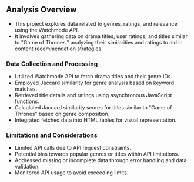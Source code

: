 ## Analysis Overview
- This project explores data related to genres, ratings, and relevance using the Watchmode API. 
- It involves gathering data on drama titles, user ratings, and titles similar to "Game of Thrones," analyzing their similarities and ratings to aid in content recommendation strategies.

### Data Collection and Processing
- Utilized Watchmode API to fetch drama titles and their genre IDs.
- Employed Jaccard similarity for genre analysis based on keyword matches.
- Retrieved title details and ratings using asynchronous JavaScript functions.
- Calculated Jaccard similarity scores for titles similar to "Game of Thrones" based on genre composition.
- Integrated fetched data into HTML tables for visual representation.

### Limitations and Considerations
- Limited API calls due to API request constraints.
- Potential bias towards popular genres or titles within API limitations.
- Addressed missing or incomplete data through error handling and data validation.
- Monitored API usage to avoid exceeding limits.
